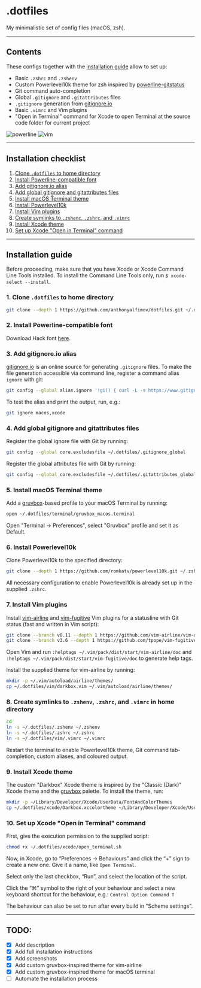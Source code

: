 # .dotfiles

My minimalistic set of config files (macOS, zsh).

---

## Contents
These configs together with the [installation guide](#installation-guide)
allow to set up:
- Basic `.zshrc` and `.zshenv`
- Custom Powerlevel10k theme for zsh inspired by [powerline-gitstatus](https://github.com/jaspernbrouwer/powerline-gitstatus)
- Git command auto-completion
- Global `.gitignore` and `.gitattributes` files
- `.gitignore` generation from [gitignore.io](https://www.gitignore.io)
- Basic `.vimrc` and Vim plugins
- "Open in Terminal" command for Xcode to open Terminal at the source code
folder for current project

![powerline](https://user-images.githubusercontent.com/43878921/152009952-3b5479e3-31ff-4631-84f6-4b97725155f0.png)
![vim](https://user-images.githubusercontent.com/43878921/152010307-f4581287-42a9-43ee-a463-5a2565003f8c.png)

---

## Installation checklist
1. [Clone `.dotfiles` to home directory](#1-clone-dotfiles-to-home-directory)
2. [Install Powerline-compatible font](#2-install-powerline-compatible-font)
3. [Add gitignore.io alias](#3-add-gitignoreio-alias)
4. [Add global gitignore and gitattributes files](#4-add-global-gitignore-and-gitattributes-files)
5. [Install macOS Terminal theme](#5-install-macos-terminal-theme)
6. [Install Powerlevel10k](#6-install-powerlevel10k)
7. [Install Vim plugins](#7-install-vim-plugins)
8. [Create symlinks to `.zshenc`, `.zshrc`, and `.vimrc`](#8-create-symlinks-to-zshenv-zshrc-and-vimrc-in-home-directory)
9. [Install Xcode theme](#9-install-xcode-theme)
10. [Set up Xcode "Open in Terminal" command](#10-set-up-xcode-open-in-terminal-command)

---

## Installation guide

Before proceeding, make sure that you have Xcode or Xcode Command Line Tools installed.
To install the Command Line Tools only, run `$ xcode-select --install`.

### 1. Clone `.dotfiles` to home directory
```sh
git clone --depth 1 https://github.com/anthonyalfimov/dotfiles.git ~/.dotfiles
```

### 2. Install Powerline-compatible font
Download Hack font [here](https://sourcefoundry.org/hack/).

### 3. Add gitignore.io alias
[gitignore.io](https://www.gitignore.io) is an online source for generating `.gitignore` files.
To make the file generation accessible via command line, register a command alias `ignore` with git:
```sh
git config --global alias.ignore '!gi() { curl -L -s https://www.gitignore.io/api/$@ ;}; gi'
```
To test the alias and print the output, run, e.g.:
```sh
git ignore macos,xcode
```

### 4. Add global gitignore and gitattributes files
Register the global ignore file with Git by running:
```sh
git config --global core.excludesfile ~/.dotfiles/.gitignore_global
```
Register the global attributes file with Git by running:
```sh
git config --global core.excludesfile ~/.dotfiles/.gitattributes_global
```

### 5. Install macOS Terminal theme
Add a [gruvbox](https://github.com/morhetz/gruvbox)-based profile to your macOS Terminal by running:
```sh
open ~/.dotfiles/terminal/gruvbox_macos.terminal
```
Open "Terminal -> Preferences", select "Gruvbox" profile and set it as Default.

### 6. Install Powerlevel10k
Clone Powerlevel10k to the specified directory:
```sh
git clone --depth 1 https://github.com/romkatv/powerlevel10k.git ~/.zsh_themes/powerlevel10k
```
All necessary configuration to enable Powerlevel10k is already set up in the supplied `.zshrc`.

### 7. Install Vim plugins
Install [vim-airline](https://github.com/vim-airline/vim-airline) and
[vim-fugitive](https://github.com/tpope/vim-fugitive) Vim plugins for a
statusline with Git status (fast and written in Vim script):
```sh
git clone --branch v0.11 --depth 1 https://github.com/vim-airline/vim-airline ~/.vim/pack/dist/start/vim-airline
git clone --branch v3.6 --depth 1 https://github.com/tpope/vim-fugitive.git ~/.vim/pack/dist/start/vim-fugitive
```
Open Vim and run `:helptags ~/.vim/pack/dist/start/vim-airline/doc` and `:helptags ~/.vim/pack/dist/start/vim-fugitive/doc` to generate help tags.

Install the supplied theme for vim-airline by running:
```sh
mkdir -p ~/.vim/autoload/airline/themes/
cp ~/.dotfiles/vim/darkbox.vim ~/.vim/autoload/airline/themes/
```

### 8. Create symlinks to `.zshenv`, `.zshrc`, and `.vimrc` in home directory
```sh
cd
ln -s ~/.dotfiles/.zshenv ~/.zshenv
ln -s ~/.dotfiles/.zshrc ~/.zshrc
ln -s ~/.dotfiles/vim/.vimrc ~/.vimrc
```

Restart the terminal to enable Powerlevel10k theme, Git command tab-completion, custom aliases, and coloured output.

### 9. Install Xcode theme
The custom "Darkbox" Xcode theme is inspired by the "Classic (Dark)" Xcode theme and the [gruvbox](https://github.com/morhetz/gruvbox) palette. To install the theme, run:
```sh
mkdir -p ~/Library/Developer/Xcode/UserData/FontAndColorThemes
cp ~/.dotfiles/xcode/Darkbox.xccolortheme ~/Library/Developer/Xcode/UserData/FontAndColorThemes/
```

### 10. Set up Xcode "Open in Terminal" command
First, give the execution permission to the supplied script:
```sh
chmod +x ~/.dotfiles/xcode/open_terminal.sh
```

Now, in Xcode, go to “Preferences -> Behaviours” and click the “+” sign to
create a new one. Give it a name, like `Open Terminal`.

Select only the last checkbox, “Run”, and select the location of the script.

Click the “⌘” symbol to the right of your behaviour and select a new
keyboard shortcut for the behaviour, e.g.:
`Control Option Command T`

The behaviour can also be set to run after every build in "Scheme settings".

---

## TODO:
- [x] Add description
- [x] Add full installation instructions
- [x] Add screenshots
- [x] Add custom gruvbox-inspired theme for vim-airline
- [x] Add custom gruvbox-inspired theme for macOS terminal
- [ ] Automate the installation process
